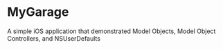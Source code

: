 # MyGarage
A simple iOS application that demonstrated Model Objects, Model Object Controllers, and NSUserDefaults
